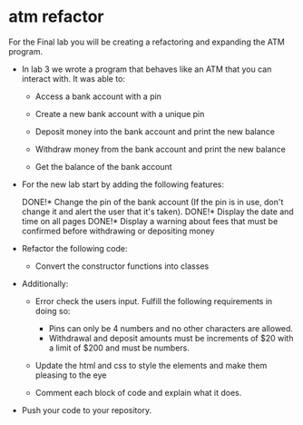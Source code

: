 # atm refactor 
For the Final lab you will be creating a refactoring and expanding the ATM program.

* In lab 3 we wrote a program that behaves like an ATM that you can interact with. It was able to:

    * Access a bank account with a pin

    * Create a new bank account with a unique pin

    * Deposit money into the bank account and print the new balance

    * Withdraw money from the bank account and print the new balance

    * Get the balance of the bank account

* For the new lab start by adding the following features: 

    DONE!* Change the pin of the bank account (If the pin is in use, don't change it and alert the user that it's taken). 
	DONE!* Display the date and time on all pages
	DONE!* Display a warning about fees that must be confirmed before withdrawing or depositing money 

* Refactor the following code: 
	
	* Convert the constructor functions into classes

* Additionally: 
	
	* Error check the users input. Fulfill the following requirements in doing so: 
		* Pins can only be 4 numbers and no other characters are allowed. 
		* Withdrawal and deposit amounts must be increments of $20 with a limit of $200 and must be numbers.
		
	* Update the html and css to style the elements and make them pleasing to the eye 
	* Comment each block of code and explain what it does. 

* Push your code to your repository.
